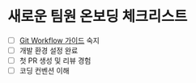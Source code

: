 # 새로운 팀원 온보딩 체크리스트

- [ ] [Git Workflow 가이드](.github/docs/GIT_WORKFLOW.md) 숙지
- [ ] 개발 환경 설정 완료
- [ ] 첫 PR 생성 및 리뷰 경험
- [ ] 코딩 컨벤션 이해

